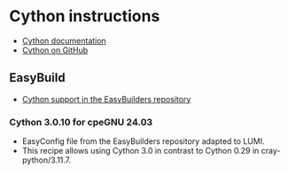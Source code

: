 # Cython instructions

- [Cython documentation](https://cython.org/)
- [Cython on GitHub](https://github.com/cython/cython)

## EasyBuild

- [Cython support in the EasyBuilders repository](https://github.com/easybuilders/easybuild-easyconfigs/tree/develop/easybuild/easyconfigs/c/Cython)

### Cython 3.0.10 for cpeGNU 24.03

- EasyConfig file from the EasyBuilders repository adapted to LUMI.
- This recipe allows using Cython 3.0 in contrast to Cython 0.29 in cray-python/3.11.7.


